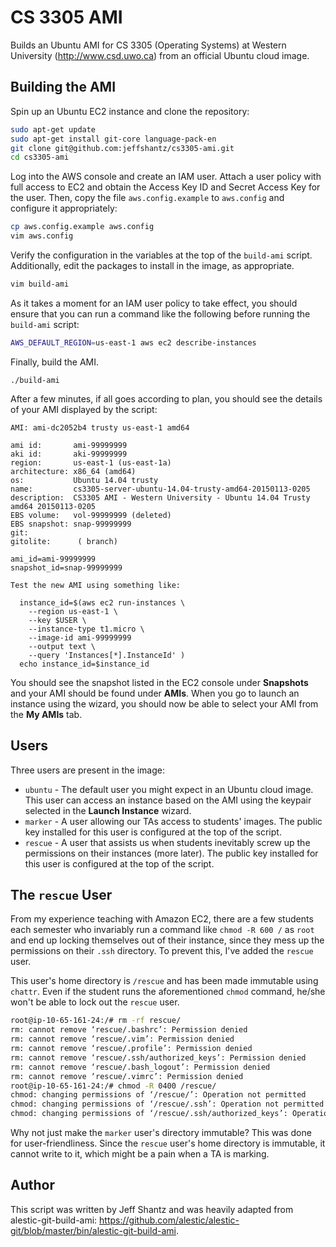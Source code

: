 CS 3305 AMI
===========

Builds an Ubuntu AMI for CS 3305 (Operating Systems) at Western University (http://www.csd.uwo.ca) from an official Ubuntu cloud image.

Building the AMI
----------------

Spin up an Ubuntu EC2 instance and clone the repository:

```bash
sudo apt-get update
sudo apt-get install git-core language-pack-en
git clone git@github.com:jeffshantz/cs3305-ami.git
cd cs3305-ami
```

Log into the AWS console and create an IAM user.  Attach a user policy with full access to EC2 and obtain the Access Key ID and Secret Access Key for the user.
Then, copy the file `aws.config.example` to `aws.config` and configure it appropriately:

```bash
cp aws.config.example aws.config
vim aws.config
```

Verify the configuration in the variables at the top of the `build-ami` script.  Additionally, edit the packages to install in the image, as appropriate.

```bash
vim build-ami
```

As it takes a moment for an IAM user policy to take effect, you should ensure that you can run a command like the following before running the `build-ami` script:

```bash
AWS_DEFAULT_REGION=us-east-1 aws ec2 describe-instances
```

Finally, build the AMI.

```
./build-ami
```

After a few minutes, if all goes according to plan, you should see the details of your AMI displayed by the script:

```
AMI: ami-dc2052b4 trusty us-east-1 amd64

ami id:       ami-99999999
aki id:       aki-99999999
region:       us-east-1 (us-east-1a)
architecture: x86_64 (amd64)
os:           Ubuntu 14.04 trusty
name:         cs3305-server-ubuntu-14.04-trusty-amd64-20150113-0205
description:  CS3305 AMI - Western University - Ubuntu 14.04 Trusty amd64 20150113-0205
EBS volume:   vol-99999999 (deleted)
EBS snapshot: snap-99999999
git:
gitolite:      ( branch)

ami_id=ami-99999999
snapshot_id=snap-99999999

Test the new AMI using something like:

  instance_id=$(aws ec2 run-instances \
    --region us-east-1 \
    --key $USER \
    --instance-type t1.micro \
    --image-id ami-99999999
    --output text \
    --query 'Instances[*].InstanceId' )
  echo instance_id=$instance_id
```

You should see the snapshot listed in the EC2 console under **Snapshots** and your AMI should be found under **AMIs**.  When you go to launch an instance using the wizard,
you should now be able to select your AMI from the **My AMIs** tab.

Users
-----

Three users are present in the image:

* `ubuntu` - The default user you might expect in an Ubuntu cloud image.  This user can access an instance based on the AMI using the keypair selected in the **Launch Instance** wizard.
* `marker` - A user allowing our TAs access to students' images.  The public key installed for this user is configured at the top of the script.
* `rescue` - A user that assists us when students inevitably screw up the permissions on their instances (more later).  The public key installed for this user is configured at the top of the script.

The `rescue` User
-----------------

From my experience teaching with Amazon EC2, there are a few students each semester who invariably run a command like `chmod -R 600 /` as `root` and end up locking themselves out of their instance, since they mess up the permissions on their `.ssh` directory.  To prevent this, I've added the `rescue` user.

This user's home directory is `/rescue` and has been made immutable using `chattr`.  Even if the student runs the aforementioned `chmod` command, he/she won't be able to lock out the `rescue` user.

```bash
root@ip-10-65-161-24:/# rm -rf rescue/
rm: cannot remove ‘rescue/.bashrc’: Permission denied
rm: cannot remove ‘rescue/.vim’: Permission denied
rm: cannot remove ‘rescue/.profile’: Permission denied
rm: cannot remove ‘rescue/.ssh/authorized_keys’: Permission denied
rm: cannot remove ‘rescue/.bash_logout’: Permission denied
rm: cannot remove ‘rescue/.vimrc’: Permission denied
root@ip-10-65-161-24:/# chmod -R 0400 /rescue/
chmod: changing permissions of ‘/rescue/’: Operation not permitted
chmod: changing permissions of ‘/rescue/.ssh’: Operation not permitted
chmod: changing permissions of ‘/rescue/.ssh/authorized_keys’: Operation not permitted
```

Why not just make the `marker` user's directory immutable?  This was done for user-friendliness.  Since the `rescue` user's home directory is immutable, it cannot write to it, which might be a pain when a TA is marking.

Author
------

This script was written by Jeff Shantz and was heavily adapted from alestic-git-build-ami: https://github.com/alestic/alestic-git/blob/master/bin/alestic-git-build-ami.

